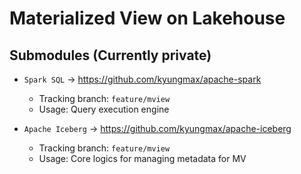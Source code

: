 # Materialized View on Lakehouse
## Submodules (Currently private)
- `Spark SQL` → https://github.com/kyungmax/apache-spark
  - Tracking branch: `feature/mview`
  - Usage: Query execution engine

- `Apache Iceberg` → https://github.com/kyungmax/apache-iceberg
  - Tracking branch: `feature/mview`
  - Usage: Core logics for managing metadata for MV
